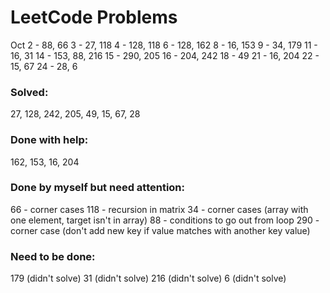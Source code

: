 # LeetCode Problems
Oct
2 - 88, 66
3 - 27, 118
4 - 128, 118
6 - 128, 162
8 - 16, 153
9 - 34, 179
11 - 16, 31
14 - 153, 88, 216
15 - 290, 205
16 - 204, 242
18 - 49
21 - 16, 204
22 - 15, 67
24 - 28, 6

### Solved:
27, 128, 242, 205, 49, 15, 67, 28

### Done with help:
162, 153, 16, 204

### Done by myself but need attention:
66 - corner cases
118 - recursion in matrix
34 - corner cases (array with one element, target isn't in array)
88 - conditions to go out from loop
290 - corner case (don't add new key if value matches with another key value)

### Need to be done:
179 (didn't solve)
31 (didn't solve)
216 (didn't solve)
6 (didn't solve)